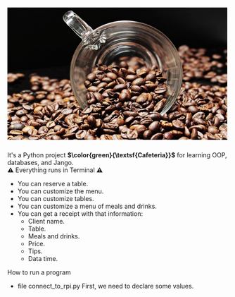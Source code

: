 # <img src="pictures/cafeteria.jpg" width="500" height="300" alt="https://cdn.pixabay.com/photo/2017/04/25/08/02/coffee-beans-2258839_1280.jpg">

It's a Python project **$\color{green}{\textsf{Cafeteria}}$** for learning OOP, databases, and Jango.</br> :warning: Everything runs in Terminal :warning:

- You can reserve a table.
- You can customize the menu.
- You can customize tables.
- You can customize a menu of meals and drinks.
- You can get a receipt with that information:</br>
  - Client name.
  - Table.
  - Meals and drinks.
  - Price.
  - Tips.
  - Data time.

How to run a program

- file connect_to_rpi.py
First, we need to declare some values.
